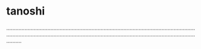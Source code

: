 # tanoshi

..................................................................................................................................................................................................................................................................